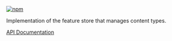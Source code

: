 [![npm](https://img.shields.io/npm/v/@acoustic-content-sdk/redux-feature-auth-type.svg?style=flat-square)](https://www.npmjs.com/package/@acoustic-content-sdk/redux-feature-auth-type)

Implementation of the feature store that manages content types.

[API Documentation](./markdown/redux-feature-auth-type.md)
